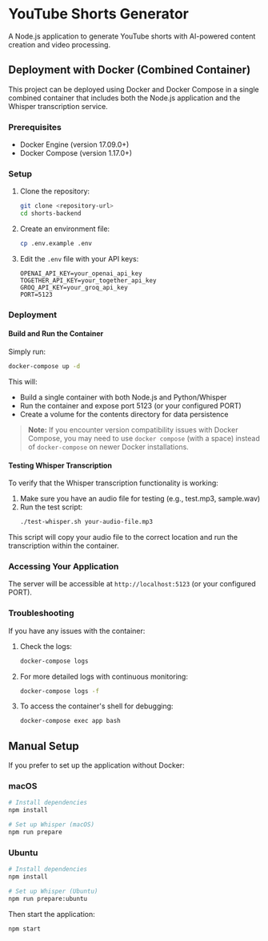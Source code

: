 # YouTube Shorts Generator

A Node.js application to generate YouTube shorts with AI-powered content creation and video processing.

## Deployment with Docker (Combined Container)

This project can be deployed using Docker and Docker Compose in a single combined container that includes both the Node.js application and the Whisper transcription service.

### Prerequisites

- Docker Engine (version 17.09.0+)
- Docker Compose (version 1.17.0+)

### Setup

1. Clone the repository:

   ```bash
   git clone <repository-url>
   cd shorts-backend
   ```

2. Create an environment file:

   ```bash
   cp .env.example .env
   ```

3. Edit the `.env` file with your API keys:
   ```
   OPENAI_API_KEY=your_openai_api_key
   TOGETHER_API_KEY=your_together_api_key
   GROQ_API_KEY=your_groq_api_key
   PORT=5123
   ```

### Deployment

#### Build and Run the Container

Simply run:

```bash
docker-compose up -d
```

This will:

- Build a single container with both Node.js and Python/Whisper
- Run the container and expose port 5123 (or your configured PORT)
- Create a volume for the contents directory for data persistence

> **Note:** If you encounter version compatibility issues with Docker Compose, you may need to use `docker compose` (with a space) instead of `docker-compose` on newer Docker installations.

#### Testing Whisper Transcription

To verify that the Whisper transcription functionality is working:

1. Make sure you have an audio file for testing (e.g., test.mp3, sample.wav)
2. Run the test script:
   ```bash
   ./test-whisper.sh your-audio-file.mp3
   ```

This script will copy your audio file to the correct location and run the transcription within the container.

### Accessing Your Application

The server will be accessible at `http://localhost:5123` (or your configured PORT).

### Troubleshooting

If you have any issues with the container:

1. Check the logs:

   ```bash
   docker-compose logs
   ```

2. For more detailed logs with continuous monitoring:

   ```bash
   docker-compose logs -f
   ```

3. To access the container's shell for debugging:
   ```bash
   docker-compose exec app bash
   ```

## Manual Setup

If you prefer to set up the application without Docker:

### macOS

```bash
# Install dependencies
npm install

# Set up Whisper (macOS)
npm run prepare
```

### Ubuntu

```bash
# Install dependencies
npm install

# Set up Whisper (Ubuntu)
npm run prepare:ubuntu
```

Then start the application:

```bash
npm start
```
